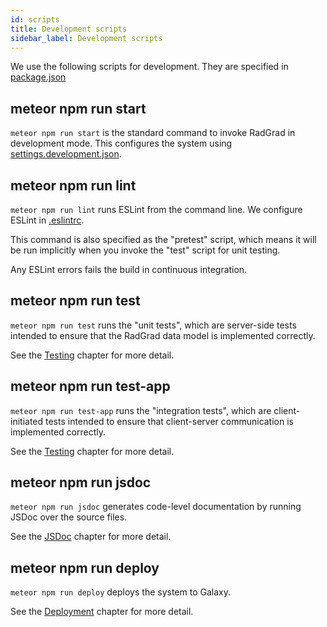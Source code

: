```yaml
---
id: scripts
title: Development scripts
sidebar_label: Development scripts
---
```


We use the following scripts for development. They are specified in [package.json](https://github.com/radgrad/radgrad/blob/master/app/package.json)

## meteor npm run start

`meteor npm run start` is the standard command to invoke RadGrad in development mode.  This configures the system using [settings.development.json](https://github.com/radgrad/radgrad/blob/master/config/settings.development.json). 

## meteor npm run lint 

`meteor npm run lint` runs ESLint from the command line.  We configure ESLint in [.eslintrc](https://github.com/radgrad/radgrad/blob/master/app/.eslintrc). 

This command is also specified as the "pretest" script, which means it will be run implicitly when you invoke the "test" script for unit testing.

Any ESLint errors fails the build in continuous integration.

## meteor npm run test 

`meteor npm run test` runs the "unit tests", which are server-side tests intended to ensure that the RadGrad data model is implemented correctly. 

See the [Testing](./testing.md) chapter for more detail.

## meteor npm run test-app

`meteor npm run test-app` runs the "integration tests", which are client-initiated tests intended to ensure that client-server communication is implemented correctly.

See the [Testing](./testing.md) chapter for more detail.

## meteor npm run jsdoc 

`meteor npm run jsdoc` generates code-level documentation by running JSDoc over the source files. 

See the [JSDoc](./jsdoc.md) chapter for more detail.

## meteor npm run deploy

`meteor npm run deploy` deploys the system to Galaxy. 

See the [Deployment](./deployment.md) chapter for more detail. 














